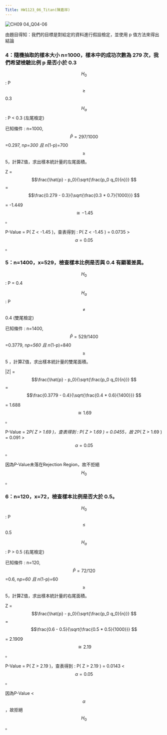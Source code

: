 ```yaml
---
Title: HW1123_06_Titan(陳嘉祥)
---  
```


![CH09 04_Q04-06](https://github.com/user-attachments/assets/5a36269f-6e80-4add-8485-a60c65590010)

由題目得知：我們的目標是對給定的資料進行假設檢定，並使用 p 值方法來得出結論

### 4：隨機抽取的樣本大小 n=1000，樣本中的成功次數為 279 次，我們希望檢驗比例 p 是否小於 0.3 

$$H_0$$ : P $$\ge $$ 0.3 

$$H_a$$ : P < 0.3 (左尾檢定) 

已知條件 : n=1000, $$\hat{P} =297/1000 $$=0.297, n*p=300 且 n*(1-p)=700 $$\ge $$ 5，計算Z值，求出樣本統計量的左尾面積。  

Z = $$\frac{\hat{p} - p_0}{\sqrt{\frac{p_0 q_0}{n}}} $$ = $$\frac{0.279 - 0.3}{\sqrt{\frac{0.3 * 0.7}{1000}}} $$ 

= -1.449 $$\cong -1.45 $$。     

P-Value = P( Z < -1.45 )，查表得到 : P( Z < -1.45 ) = 0.0735 > $$\alpha=0.05 $$。

### 5：n=1400，x=529，檢查樣本比例是否與 0.4 有顯著差異。

$$H_0$$ : P = 0.4

$$H_a$$ : P $$\ne $$ 0.4 (雙尾檢定)

已知條件 : n=1400, $$\hat{P} =529/1400 $$=0.3779, n*p=560 且 n*(1-p)=840 $$\ge $$ 5 ，計算Z值，求出樣本統計量的雙尾面積。  

|Z| = $$\frac{\hat{p} - p_0}{\sqrt{\frac{p_0 q_0}{n}}} $$ = $$\frac{0.3779 - 0.4}{\sqrt{\frac{0.4 * 0.6}{1400}}} $$ 

= 1.688 $$\cong 1.69 $$。     

P-Value = 2*P( Z > 1.69 )，查表得到 : P( Z > 1.69 ) = 0.0455，故 2*P( Z > 1.69 ) = 0.091 > $$\alpha=0.05 $$。

因為P-Value未落在Rejection Region，故不拒絕 $$H_{0} $$ 。   

### 6：n=120，x=72，檢查樣本比例是否大於 0.5。

$$H_0$$ : P $$\le $$ 0.5 
 
$$H_a$$ : P > 0.5 (右尾檢定)  
 
已知條件 : n=120, $$\hat{P} =72/120 $$=0.6, n*p=60 且 n*(1-p)=60 $$\ge $$ 5，計算Z值，求出樣本統計量的右尾面積。  

Z = $$\frac{\hat{p} - p_0}{\sqrt{\frac{p_0 q_0}{n}}} $$ = $$\frac{0.6 - 0.5}{\sqrt{\frac{0.5 * 0.5}{1000}}} $$ 

= 2.1909 $$\cong 2.19 $$。     

P-Value = P( Z > 2.19 )，查表得到 : P( Z > 2.19 ) = 0.0143 < $$\alpha=0.05 $$。

因為P-Value < $$\alpha $$，故拒絕 $$H_{0} $$ 。   

